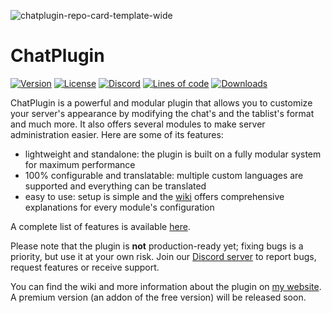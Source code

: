 ![chatplugin-repo-card-template-wide](https://i.imgur.com/rJeiEvw.png)

# ChatPlugin
[![Version](https://img.shields.io/github/v/release/ChatPlugin/ChatPlugin?style=plastic&label=version)](https://github.com/ChatPlugin/ChatPlugin/releases)
[![License](https://img.shields.io/github/license/ChatPlugin/ChatPlugin?style=plastic)](https://www.gnu.org/licenses/agpl-3.0.en.html)
[![Discord](https://img.shields.io/discord/847934628014587924?logo=discord&logoColor=5662F6&label=Discord&color=5662F6&style=plastic)](https://discord.gg/CPtysXTfQg)
[![Lines of code](https://tokei.rs/b1/github/ChatPlugin/ChatPlugin?category=code&color=magenta)](https://github.com/ChatPlugin/ChatPlugin)
[![Downloads](https://img.shields.io/github/downloads/ChatPlugin/ChatPlugin/total?style=plastic&color=green)](https://github.com/ChatPlugin/ChatPlugin/releases)

ChatPlugin is a powerful and modular plugin that allows you to customize your server's appearance by modifying the chat's and the tablist's format and much more.
It also offers several modules to make server administration easier. Here are some of its features:
- lightweight and standalone: the plugin is built on a fully modular system for maximum performance
- 100% configurable and translatable: multiple custom languages are supported and everything can be translated
- easy to use: setup is simple and the [wiki](https://remigio07.me/chatplugin/wiki) offers comprehensive explanations for every module's configuration

A complete list of features is available [here](https://remigio07.me/chatplugin/wiki/getting-started/Features).

Please note that the plugin is **not** production-ready yet; fixing bugs is a priority, but use it at your own risk.
Join our [Discord server](https://discord.gg/CPtysXTfQg) to report bugs, request features or receive support.

You can find the wiki and more information about the plugin on [my website](https://remigio07.me/chatplugin).
A premium version (an addon of the free version) will be released soon.
